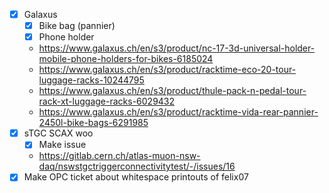 - [x] Galaxus
  - [x] Bike bag (pannier)
  - [x] Phone holder
  - https://www.galaxus.ch/en/s3/product/nc-17-3d-universal-holder-mobile-phone-holders-for-bikes-6185024
  - https://www.galaxus.ch/en/s3/product/racktime-eco-20-tour-luggage-racks-10244795
  - https://www.galaxus.ch/en/s3/product/thule-pack-n-pedal-tour-rack-xt-luggage-racks-6029432
  - https://www.galaxus.ch/en/s3/product/racktime-vida-rear-pannier-2450l-bike-bags-6291985
- [x] sTGC SCAX woo
  - [X] Make issue
  - https://gitlab.cern.ch/atlas-muon-nsw-daq/nswstgctriggerconnectivitytest/-/issues/16
- [x] Make OPC ticket about whitespace printouts of felix07
